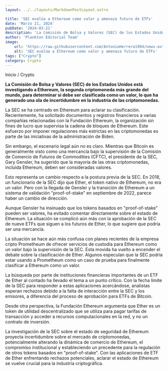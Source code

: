 ```yaml
---
layout: ../../layouts/MarkdownPostLayout.astro

title: 'SEC evalúa a Ethereum como valor y amenaza futuro de ETFs'
date: 'Marzo 21, 2024'
pubDate: '2024-03-21'
description: 'La Comisión de Bolsa y Valores (SEC) de los Estados Unidos está investigando a Ethereum, la segunda criptomoneda más grande del mundo.'
author: 'Plankton Editorial Team'
image:
    url: 'https://raw.githubusercontent.com/AntonioHerrera1994/news-astro/master/src/assets/crypto/crypto27.webp'
    alt: 'SEC evalúa a Ethereum como valor y amenaza futuro de ETFs'
tags: ["Crypto"]
category: Crypto
---
```


<span><a href="/" style="text-decoration:none;color:#0F1416">Inicio</a> / <a href="/crypto" style="text-decoration:none;color:#0F1416">Crypto</a></span>


<p style="font-weight: bold;">La Comisión de Bolsa y Valores (SEC) de los Estados Unidos está investigando a Ethereum, la segunda criptomoneda más grande del mundo, para determinar si debe ser clasificada como un valor, lo que ha generado una ola de incertidumbre en la industria de las criptomonedas.</p>

La SEC se ha centrado en Ethereum para aclarar su clasificación. Recientemente, ha solicitado documentos y registros financieros a varias compañías relacionadas con la Fundación Ethereum, la organización sin fines de lucro que supervisa la cadena de bloques de Ethereum. Este esfuerzo por imponer regulaciones más estrictas en las criptomonedas es parte de las iniciativas de la administración de Biden.

Sin embargo, el escenario legal aún no es claro. Mientras que Bitcoin es generalmente visto como una mercancía bajo la supervisión de la Comisión de Comercio de Futuros de Commodities (CFTC), el presidente de la SEC, Gary Gensler, ha sugerido que la mayoría de las otras criptomonedas, incluida Ethereum, deben ser consideradas valores.

Esto representa un cambio respecto a la postura previa de la SEC. En 2018, un funcionario de la SEC dijo que Ether, el token nativo de Ethereum, no era un valor. Pero con la llegada de Gensler y la transición de Ethereum a un sistema de validación "proof-of-stake" en septiembre de 2022, parece haber un cambio de dirección.

Aunque Gensler ha insinuado que los tokens basados en "proof-of-stake" pueden ser valores, ha evitado comentar directamente sobre el estado de Ethereum. La situación se complicó aún más con la aprobación de la SEC de nueve ETFs que siguen a los futuros de Ether, lo que sugiere que podría ser una mercancía.

La situación se hace aún más confusa con planes recientes de la empresa cripto Prometheum de ofrecer servicios de custodia para Ethereum como un valor bajo la supervisión de la SEC. Esta movida ha vuelto a encender el debate sobre la clasificación de Ether. Algunos especulan que la SEC podría estar usando a Prometheum como un caso de prueba para finalmente clasificar a Ethereum como un valor.

La búsqueda por parte de instituciones financieras importantes de un ETF de Ether al contado ha llevado el tema a un punto crítico. Con la fecha límite de la SEC para responder a estas aplicaciones acercándose, analistas esperan rechazos debido a la falta de interacción entre la SEC y los emisores, a diferencia del proceso de aprobación para ETFs de Bitcoin.

Desde otra perspectiva, la Fundación Ethereum argumenta que Ether es un token de utilidad descentralizado que se utiliza para pagar tarifas de transacción y acceder a recursos computacionales en la red, y no un contrato de inversión.

La investigación de la SEC sobre el estado de seguridad de Ethereum proyecta incertidumbre sobre el mercado de criptomonedas, potencialmente alterando la dinámica de comercio de Ethereum, el compromiso institucional y estableciendo un precedente para la regulación de otros tokens basados en "proof-of-stake". Con las aplicaciones de ETF de Ether enfrentando rechazos potenciales, aclarar el estado de Ethereum se vuelve crucial para la industria criptográfica.
